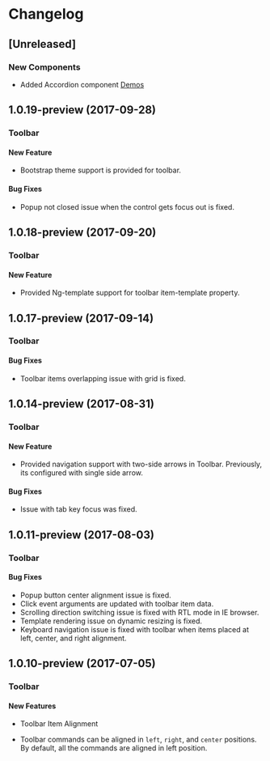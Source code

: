 # Changelog

## [Unreleased]

### New Components

- Added Accordion component [Demos](http://ej2.syncfusion.com/demos/#/material/accordion/default.html)

## 1.0.19-preview (2017-09-28)

### Toolbar

#### New Feature

- Bootstrap theme support is provided for toolbar.

#### Bug Fixes

- Popup not closed issue when the control gets focus out is fixed.

## 1.0.18-preview (2017-09-20)

### Toolbar

#### New Feature

- Provided Ng-template support for toolbar item-template property.

## 1.0.17-preview (2017-09-14)

### Toolbar

#### Bug Fixes

- Toolbar items overlapping issue with grid is fixed.

## 1.0.14-preview (2017-08-31)

### Toolbar

#### New Feature

- Provided navigation support with two-side arrows in Toolbar. Previously, its configured with single side arrow.

#### Bug Fixes

- Issue with tab key focus was fixed.

## 1.0.11-preview (2017-08-03)

### Toolbar

#### Bug Fixes

- Popup button center alignment issue is fixed.
- Click event arguments are updated with toolbar item data.
- Scrolling direction switching issue is fixed with RTL mode in IE browser.
- Template rendering issue on dynamic resizing is fixed.
- Keyboard navigation issue is fixed with toolbar when items placed at left, center, and right alignment.

## 1.0.10-preview (2017-07-05)

### Toolbar

#### New Features

- Toolbar Item Alignment

- Toolbar commands can be aligned in `left`, `right`, and `center` positions. By default, all the commands are aligned in left position.